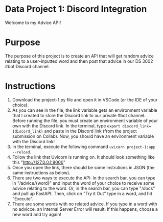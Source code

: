 
# Data Project 1: Discord Integration
Welcome to my Advice API!

# Purpose
The purpose of this project is to create an API that will get random advice relating to a user-inputted word and then post that advice in our DS 3002 #bot Discord channel.

# Instructions
1. Download the project-1.py file and open it in VSCode (or the IDE of your choice).
2. As you can see in the file, the link variable gets an environment variable that I created to store the Discord link to our private #bot channel. Before running the file, you must create an environment variable of your own with the Discord link. In the terminal, type `export discord_link={discord_link}` and paste in the Discord link (from the project submission on Collab). Now, you should have an environment variable with the Discord link!
3. In the terminal, execute the following command `uvicorn project-1:app --reload`.
4. Follow the link that Uvicorn is running on. It should look something like this "http://127.0.0.1:8000"
5. Once you open the link, there should be some instrutions in JSON (the same instructions as below).
6. There are two ways to execute the API: In the search bar, you can type in "/advice/{word}" and input the word of your choice to receive some advice relating to the word. Or, in the search bar, you can type "/docs" and pull up FastAPI. Then, click on "Try it Out" type in a word, and hit "Execute".
7. There are some words with no related advice. If you type in a word with no advicce, an Internal Server Error will result. If this happens, choose a new word and try again!
